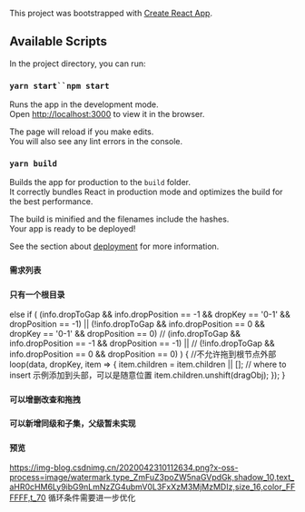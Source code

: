This project was bootstrapped with [Create React App](https://github.com/facebook/create-react-app).

## Available Scripts

In the project directory, you can run:

### `yarn start``npm start`

Runs the app in the development mode.<br />
Open [http://localhost:3000](http://localhost:3000) to view it in the browser.

The page will reload if you make edits.<br />
You will also see any lint errors in the console.

### `yarn build`

Builds the app for production to the `build` folder.<br />
It correctly bundles React in production mode and optimizes the build for the best performance.

The build is minified and the filenames include the hashes.<br />
Your app is ready to be deployed!

See the section about [deployment](https://facebook.github.io/create-react-app/docs/deployment) for more information.

### `需求列表`

### `只有一个根目录`
else if (
      (info.dropToGap && info.dropPosition == -1 && dropKey == '0-1' && dropPosition == -1) ||
      (!info.dropToGap && info.dropPosition == 0 && dropKey == '0-1' && dropPosition == 0)
      // (info.dropToGap && info.dropPosition == -1  && dropPosition == -1) ||
      // (!info.dropToGap && info.dropPosition == 0  && dropPosition == 0)
    ) {
      //不允许拖到根节点外部
      loop(data, dropKey, item => {
        item.children = item.children || [];
        // where to insert 示例添加到头部，可以是随意位置
        item.children.unshift(dragObj);
      });
    }
### `可以增删改查和拖拽`
### `可以新增同级和子集，父级暂未实现`
### `预览`
https://img-blog.csdnimg.cn/2020042310112634.png?x-oss-process=image/watermark,type_ZmFuZ3poZW5naGVpdGk,shadow_10,text_aHR0cHM6Ly9ibG9nLmNzZG4ubmV0L3FxXzM3MjMzMDIz,size_16,color_FFFFFF,t_70
 循环条件需要进一步优化



